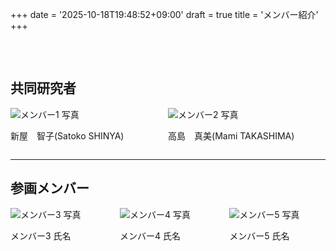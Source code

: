 +++
date = '2025-10-18T19:48:52+09:00'
draft = true
title = 'メンバー紹介'
+++

<div class="container" style="max-width: 960px; margin: auto; padding-top: 2rem; padding-bottom: 2rem;">

<h2 class="title has-text-centered">共同研究者</h2>

<div class="columns is-centered is-multiline">
  
  <div class="column is-half-tablet is-one-third-desktop has-text-centered">
    <figure class="image is-128x128" style="margin: auto;">
      <img class="is-rounded" src="/images/members/shinya.png" alt="メンバー1 写真">
    </figure>
    <p class="is-size-5 mt-3">新屋　智子(Satoko SHINYA)</p>
  </div>
  
  <div class="column is-half-tablet is-one-third-desktop has-text-centered">
    <figure class="image is-128x128" style="margin: auto;">
      <img class="is-rounded" src="/images/members/takashima.png" alt="メンバー2 写真">
    </figure>
    <p class="is-size-5 mt-3">高島　真美(Mami TAKASHIMA)</p>
  </div>

</div>

<hr>

<h2 class="title has-text-centered mt-6">参画メンバー</h2>

<div class="columns is-centered is-multiline">

  <div class="column is-one-third-tablet is-one-third-desktop has-text-centered">
    <figure class="image is-128x128" style="margin: auto;">
      <img class="is-rounded" src="/images/members/member3.jpg" alt="メンバー3 写真">
    </figure>
    <p class="is-size-5 mt-3">メンバー3 氏名</p>
  </div>
  
  <div class="column is-one-third-tablet is-one-third-desktop has-text-centered">
    <figure class="image is-128x128" style="margin: auto;">
      <img class="is-rounded" src="/images/members/member4.jpg" alt="メンバー4 写真">
    </figure>
    <p class="is-size-5 mt-3">メンバー4 氏名</p>
  </div>
  
  <div class="column is-one-third-tablet is-one-third-desktop has-text-centered">
    <figure class="image is-128x128" style="margin: auto;">
      <img class="is-rounded" src="/images/members/member5.jpg" alt="メンバー5 写真">
    </figure>
    <p class="is-size-5 mt-3">メンバー5 氏名</p>
  </div>
  
</div>

</div>
